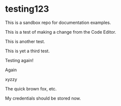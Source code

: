 # testing123
This is a sandbox repo for documentation examples. 

This is a test of making a change from the Code Editor.

This is another test.

This is yet a third test.

Testing again!

Again

xyzzy

The quick brown fox, etc.

My credentials should be stored now.

